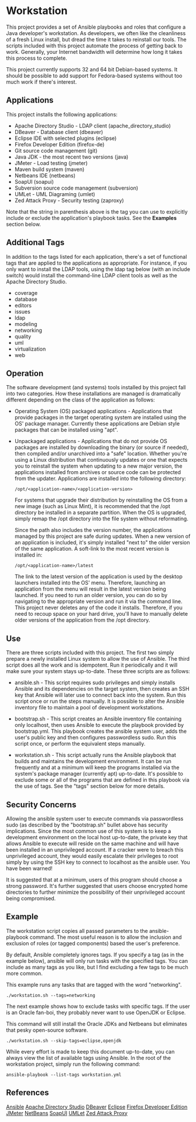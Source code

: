 Workstation
===========

This project provides a set of Ansible playbooks and roles that configure a
Java developer's workstation.  As developers, we often like the cleanliness of
a fresh Linux install, but dread the time it takes to reinstall our tools.
The scripts included with this project automate the process of getting back to
work.  Generally, your Internet bandwidth will determine how long it takes
this process to complete.

This project currently supports 32 and 64 bit Debian-based systems.  It should
be possible to add support for Fedora-based systems without too much work if
there's interest.

Applications
------------

This project installs the following applications:

-   Apache Directory Studio - LDAP client (apache_directory_studio)
-   DBeaver - Database client (dbeaver)
-   Eclipse IDE with selected plugins (eclipse)
-   Firefox Developer Edition (firefox-de)
-   Git source code management (git)
-   Java JDK - the most recent two versions (java)
-   JMeter - Load testing (jmeter)
-   Maven build system (maven)
-   Netbeans IDE (netbeans)
-   SoapUI (soapui)
-   Subversion source code management (subversion)
-   UMLet - UML Diagraming (umlet)
-   Zed Attack Proxy - Security testing (zaproxy)

Note that the string in parenthesis above is the tag you can use to explicitly
include or exclude the application's playbook tasks.  See the **Examples**
section below.

Additional Tags
---------------

In addition to the tags listed for each application, there's a set of functional
tags that are applied to the applications as appropriate.  For instance, if you
only want to install the LDAP tools, using the ldap tag below (with an include
switch) would install the command-line LDAP client tools as well as the Apache
Directory Studio.

-   coverage
-   database
-   editors
-   issues
-   ldap
-   modeling
-   networking
-   quality
-   uml
-   virtualization
-   web

Operation
---------

The software development (and systems) tools installed by this project fall
into two categories.  How these installations are managed is dramatically
different depending on the class of the application as follows:

-   Operating System (OS) packaged applications - Applications that provide
    packages in the target operating system are installed using the OS' package
    manager.  Currently these applications are Debian style packages that can
    be installed using "apt".

-   Unpackaged applications - Applications that do not provide OS packages are
    installed by downloading the binary (or source if needed), then compiled
    and/or unarchived into a "safe" location.  Whether you're using a Linux
    distribution that continuously updates or one that expects you to reinstall
    the system when updating to a new major version, the applications installed
    from archives or source code can be protected from the updater.  Applications
    are installed into the following directory:

        /opt/<application-name>/<application-version>

    For systems that upgrade their distribution by reinstalling the OS from a new
    image (such as Linux Mint), it is recommended that the /opt directory be
    installed in a separate partition.  When the OS is upgraded, simply remap the
    /opt directory into the file system without reformating.
    
    Since the path also includes the version number, the applications managed
    by this project are safe during updates.  When a new version of an application
    is included, it's simply installed "next to" the older version of the same
    application.  A soft-link to the most recent version is installed in:

        /opt/<application-name>/latest

    The link to the latest version of the application is used by the desktop
    launchers installed into the OS' menu.  Therefore, launching an application
    from the menu will result in the latest version being launched.  If you need
    to run an older version, you can do so by navigating to the appropriate
    version and run it via the command line.  This project never deletes any of
    the code it installs.  Therefore, if you need to recoup space on your hard
    drive, you'll have to manually delete older versions of the application from
    the /opt directory.

Use
---

There are three scripts included with this project.  The first two simply
prepare a newly installed Linux system to allow the use of Ansible.  The third
script does all the work and is idempotent.  Run it periodically and it will
make sure your system stays up-to-date.  These three scripts are as follows:

*   ansible.sh - This script requires sudo privileges and simply installs
    Ansible and its dependencies on the target system, then creates an SSH key
    that Ansible will later use to connect back into the system.  Run this
    script once or run the steps manually.  It is possible to alter the Ansible
    inventory file to maintain a pool of development workstations.
                 
*   bootstrap.sh - This script creates an Ansible inventory file containing
    only localhost, then uses Ansible to execute the playbook provided by
    bootstrap.yml.  This playbook creates the ansible system user, adds the
    user's public key and then configures passwordless sudo.  Run this script
    once, or perform the equivalent steps manually.
                   
*   workstation.sh - This script actually runs the Ansible playbook that builds
    and maintains the development environment.  It can be run frequently and at
    a minimum will keep the programs installed via the system's package manager
    (currently apt) up-to-date.  It's possible to exclude some or all of the
    programs that are defined in this playbook via the use of tags.  See the
    "tags" section below for more details.

Security Concerns
-----------------

Allowing the ansible system user to execute commands via passwordless sudo (as
described by the "bootstrap.sh" bullet above has security implications.  Since
the most common use of this system is to keep a development environment on the
local host up-to-date, the private key that allows Ansible to execute will
reside on the same machine and will have been installed in an unprivileged
account.  If a cracker were to breach this unprivileged account, they would
easily escalate their privileges to root simply by using the SSH key to
connect to localhost as the ansible user.  You have been warned!

It is suggested that at a minimum, users of this program should choose a strong
password.  It's further suggested that users choose encrypted home directories
to further minimize the possibility of their unprivileged account being
compromised.

Example
-------

The workstation script copies all passed parameters to the ansible-playbook
command.  The most useful reason is to allow the inclusion and exclusion
of roles (or tagged components) based the user's preference.

By default, Ansible completely ignores tags.  If you specify a tag (as in
the example below), ansible will only run tasks with the specified tags.
You can include as many tags as you like, but I find excluding a few tags
to be much more common.

This example runs any tasks that are tagged with the word "networking".

```
./workstation.sh --tags=networking
```

The next example shows how to exclude tasks with specific tags.  If the user
is an Oracle fan-boi, they probably never want to use OpenJDK or Eclipse.

This command will still install the Oracle JDKs and Netbeans but eliminates
that pesky open-source software.

```
./workstation.sh --skip-tags=eclipse,openjdk
```

While every effort is made to keep this document up-to-date, you can always
view the list of available tags using Ansible.  In the root of the workstation
project, simply run the following command:

```
ansible-playbook --list-tags workstation.yml
```

References
----------

[Ansible](http://www.ansible.com)
[Apache Directory Studio](http://directory.apache.org/studio)
[DBeaver](http://dbeaver.jkiss.org)
[Eclipse](http://eclipse.org)
[Firefox Developer Edition](https://www.mozilla.org/en-US/firefox/developer/)
[JMeter](http://jmeter.apache.org/)
[NetBeans](https://netbeans.org/)
[SoapUI](http://www.soapui.org/)
[UMLet](http://www.umlet.com)
[Zed Attack Proxy](https://www.owasp.org/index.php/OWASP_Zed_Attack_Proxy_Project)
